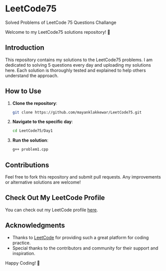# LeetCode75
Solved Problems of LeetCode 75 Questions Challange

Welcome to my LeetCode75 solutions repository! 🎉

## Introduction

This repository contains my solutions to the LeetCode75 problems. I am dedicated to solving 5 questions every day and uploading my solutions here. Each solution is thoroughly tested and explained to help others understand the approach.

## How to Use

1. **Clone the repository**:
    ```sh
    git clone https://github.com/mayanklakkewar/LeetCode75.git
    ```

2. **Navigate to the specific day**:
    ```sh
    cd LeetCode75/Day1
    ```

3. **Run the solution**:
    ```sh
    g++ problem1.cpp
    ```

## Contributions

Feel free to fork this repository and submit pull requests. Any improvements or alternative solutions are welcome!

## Check Out My LeetCode Profile

You can check out my LeetCode profile [here](https://leetcode.com/u/mayanklakkwar).


## Acknowledgments

- Thanks to [LeetCode](https://leetcode.com) for providing such a great platform for coding practice.
- Special thanks to the contributors and community for their support and inspiration.

Happy Coding! 🚀
